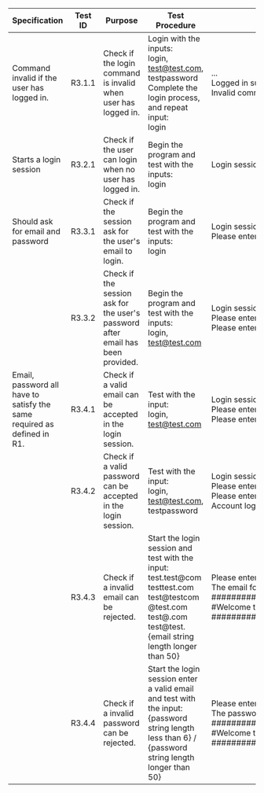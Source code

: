 | Specification | Test ID | Purpose | Test Procedure | Expected Result |
|-|-|-|-|-|
| Command invalid if the user has logged in. | R3.1.1 | Check if the login command is invalid when user has logged in. | Login with the inputs:<br>login, test@test.com, testpassword<br>Complete the login process, and repeat input:<br>login | ...<br>Logged in successfully.<br>Invalid command when user is logged in. |
| Starts a login session | R3.2.1 | Check if the user can login when no user has logged in. | Begin the program and test with the inputs:<br>login | Login session starts... |
| Should ask for email and password | R3.3.1 | Check if the session ask for the user's email to login. | Begin the program and test with the inputs:<br>login | Login session starts...<br>Please enter your email address: |
|  | R3.3.2 | Check if the session ask for the user's password after email has been provided. | Begin the program and test with the inputs:<br>login, test@test.com | Login session starts...<br>Please enter your email address:<br>Please enter your password: |
| Email, password all have to satisfy the same required as defined in R1.  | R3.4.1 | Check if a valid email can be accepted in the login session. | Test with the input:<br>login, test@test.com | Login session starts...<br>Please enter your email address:<br>Please enter your password: |
|  | R3.4.2 | Check if a valid password can be accepted in the login session. | Test with the input:<br>login, test@test.com, testpassword | Login session starts...<br>Please enter your email address:<br>Please enter your password:<br>Account logged in. |
|  | R3.4.3 | Check if a invalid email can be rejected. | Start the login session and test with the input:<br>test.test@com<br>testtest.com<br>test@testcom<br>@test.com<br>test@.com<br>test@test.<br>{email string length longer than 50} | Please enter your email address:<br>The email format is incorrect!<br>#########################################<br>#Welcome to Very Useful Group ticket selling system!#<br>######################################### |
|  | R3.4.4 | Check if a invalid password can be rejected. | Start the login session enter a valid email and test with the input:<br>{password string length less than 6} /<br>{password string length longer than 50} | Please enter your password:<br>The password format is incorrect!<br>#########################################<br>#Welcome to Very Useful Group ticket selling system!#<br>######################################### |
